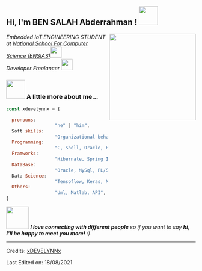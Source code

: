 <h2> Hi, I'm BEN SALAH Abderrahman ! <img src="https://media.giphy.com/media/mGcNjsfWAjY5AEZNw6/giphy.gif" width="50"></h2>
<img align='right' src="https://media.giphy.com/media/ieyl9zmCjO4b4t6qoY/giphy.gif" width="230">
<p><em>Embedded IoT ENGINEERING STUDENT at <a href="http://www.unb.br">National School For Computer Science (ENSIAS)</a><img src="https://media.giphy.com/media/fYSnHlufseco8Fh93Z/giphy.gif" width="30"></br>Developer Freelancer <img src="https://media.giphy.com/media/WUlplcMpOCEmTGBtBW/giphy.gif" width="30"> 
</em></p>

### <img src="https://media.giphy.com/media/VgCDAzcKvsR6OM0uWg/giphy.gif" width="50"> A little more about me...  

```javascript
const xdevelynnx = {

  pronouns: 
                  "he" | "him",
  Soft skills: 
                  "Organizational behavior, strong interpersonal skills, challenging, innovative",
  Programming: 
                  "C, Shell, Oracle, Python, Java, Jee, Jsf, Jsp, Swing, Primefaces, Php",
  Framworks:
                  "Hibernate, Spring IOC, Flask, Django, Bootstrap",
  DataBase: 
                  "Oracle, MySql, PL/Sql",
  Data Science: 
                  "Tensoflow, Keras, Machine Learning, OpenCV",
  Others: 
                  "Uml, Matlab, API",
}
```

<img src="https://media.giphy.com/media/LnQjpWaON8nhr21vNW/giphy.gif" width="60"> <em><b>I love connecting with different people</b> so if you want to say <b>hi, I'll be happy to meet you more!</b> :)</em>

-----
Credits: [xDEVELYNNx](https://github.com/xDEVELYNNx)

Last Edited on: 18/08/2021
